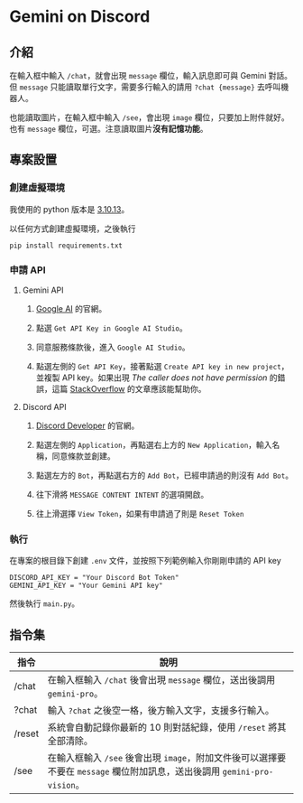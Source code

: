 # Gemini on Discord

## 介紹
在輸入框中輸入 `/chat`，就會出現 `message` 欄位，輸入訊息即可與 Gemini 對話。但 `message` 只能讀取單行文字，需要多行輸入的請用 `?chat {message}` 去呼叫機器人。

也能讀取圖片，在輸入框中輸入 `/see`，會出現 `image` 欄位，只要加上附件就好。也有 `message` 欄位，可選。注意讀取圖片**沒有記憶功能**。

## 專案設置

### 創建虛擬環境
我使用的 python 版本是 [3.10.13](https://www.python.org/downloads/release/python-31012/)。

以任何方式創建虛擬環境，之後執行
```
pip install requirements.txt
```

### 申請 API
1. Gemini API

    1. [Google AI](https://ai.google.dev/) 的官網。

    2. 點選 `Get API Key in Google AI Studio`。

    3. 同意服務條款後，進入 `Google AI Studio`。

    4. 點選左側的 `Get API Key`，接著點選 `Create API key in new project`，並複製 API key。如果出現 *The caller does not have permission* 的錯誤，這篇 [StackOverflow](https://stackoverflow.com/questions/77762483/the-caller-does-not-have-permission-when-creating-api-key) 的文章應該能幫助你。

2. Discord API

    1. [Discord Developer](https://discord.com/developers/applications) 的官網。

    2. 點選左側的 `Application`，再點選右上方的 `New Application`，輸入名稱，同意條款並創建。

    3. 點選左方的 `Bot`，再點選右方的 `Add Bot`，已經申請過的則沒有 `Add Bot`。

    4. 往下滑將 `MESSAGE CONTENT INTENT` 的選項開啟。

    5. 往上滑選擇 `View Token`，如果有申請過了則是 `Reset Token`

### 執行
在專案的根目錄下創建 `.env` 文件，並按照下列範例輸入你剛剛申請的 API key
```
DISCORD_API_KEY = "Your Discord Bot Token"
GEMINI_API_KEY = "Your Gemini API key"
```
然後執行 `main.py`。

## 指令集

指令 | 說明
---|---
/chat| 在輸入框輸入 `/chat` 後會出現 `message` 欄位，送出後調用 `gemini-pro`。
?chat| 輸入 `?chat` 之後空一格，後方輸入文字，支援多行輸入。
/reset| 系統會自動記錄你最新的 10 則對話紀錄，使用 `/reset` 將其全部清除。
/see| 在輸入框輸入 `/see` 後會出現 `image`，附加文件後可以選擇要不要在 `message` 欄位附加訊息，送出後調用 `gemini-pro-vision`。